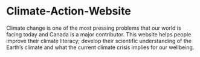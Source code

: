 # Climate-Action-Website
Climate change is one of the most pressing problems that our world is facing today and Canada is a major contributor. This website helps people improve their climate literacy; develop their scientific understanding of the Earth’s climate and what the current climate crisis implies for our wellbeing.
